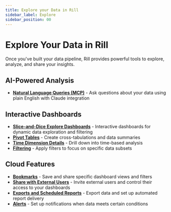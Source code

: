 ```yaml
---
title: Explore your Data in Rill 
sidebar_label: Explore
sidebar_position: 00
---
```


# Explore Your Data in Rill

Once you've built your data pipeline, Rill provides powerful tools to explore, analyze, and share your insights.

## AI-Powered Analysis

- **[Natural Language Queries (MCP)](/explore/mcp)** - Ask questions about your data using plain English with Claude integration
<!-- - **[AI Chat in Rill Cloud](/explore/ai-chat)** - Have conversations with your data using AI-powered chat interface -->

## Interactive Dashboards

- **[Slice-and-Dice Explore Dashboards](/explore/dashboard-101)** - Interactive dashboards for dynamic data exploration and filtering
- **[Pivot Tables](/explore/dashboard-101/pivot)** - Create cross-tabulations and data summaries
- **[Time Dimension Details](/explore/dashboard-101/tdd)** - Drill down into time-based analysis
- **[Filtering](/explore/filters)** - Apply filters to focus on specific data subsets
<!-- - **[Traditional Canvas Dashboards](/explore/canvas-dashboards)** - Custom dashboard layouts with Vega-Lite visualizations -->

## Cloud Features
- **[Bookmarks](/explore/bookmarks)** - Save and share specific dashboard views and filters
- **[Share with External Users](/explore/public-url)** - Invite external users and control their access to your dashboards
- **[Exports and Scheduled Reports](/explore/exports)** - Export data and set up automated report delivery
- **[Alerts](/explore/alerts)** - Set up notifications when data meets certain conditions

